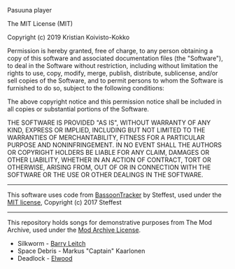 Pasuuna player

The MIT License (MIT)

Copyright (c) 2019 Kristian Koivisto-Kokko

Permission is hereby granted, free of charge, to any person obtaining a copy
of this software and associated documentation files (the "Software"), to deal
in the Software without restriction, including without limitation the rights
to use, copy, modify, merge, publish, distribute, sublicense, and/or sell
copies of the Software, and to permit persons to whom the Software is
furnished to do so, subject to the following conditions:

The above copyright notice and this permission notice shall be included in all
copies or substantial portions of the Software.

THE SOFTWARE IS PROVIDED "AS IS", WITHOUT WARRANTY OF ANY KIND, EXPRESS OR
IMPLIED, INCLUDING BUT NOT LIMITED TO THE WARRANTIES OF MERCHANTABILITY,
FITNESS FOR A PARTICULAR PURPOSE AND NONINFRINGEMENT. IN NO EVENT SHALL THE
AUTHORS OR COPYRIGHT HOLDERS BE LIABLE FOR ANY CLAIM, DAMAGES OR OTHER
LIABILITY, WHETHER IN AN ACTION OF CONTRACT, TORT OR OTHERWISE, ARISING FROM,
OUT OF OR IN CONNECTION WITH THE SOFTWARE OR THE USE OR OTHER DEALINGS IN THE
SOFTWARE.

---

This software uses code from [BassoonTracker](https://github.com/steffest/BassoonTracker) by Steffest, used under the [MIT license](https://github.com/steffest/BassoonTracker/blob/master/license.txt), Copyright (c) 2017 Steffest

---

This repository holds songs for demonstrative purposes from The Mod Archive, used under the [Mod Archive License](https://modarchive.org/index.php?terms-upload).
* Silkworm - [Barry Leitch](https://modarchive.org/member.php?81340)
* Space Debris - Markus "Captain" Kaarlonen
* Deadlock - [Elwood](https://modarchive.org/member.php?69004)